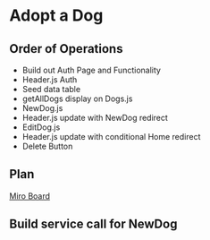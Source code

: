 # Adopt a Dog

## Order of Operations
- Build out Auth Page and Functionality
- Header.js Auth
- Seed data table
- getAllDogs display on Dogs.js
- NewDog.js
- Header.js update with NewDog redirect
- EditDog.js
- Header.js update with conditional Home redirect
- Delete Button

## Plan
[Miro Board](https://miro.com/app/board/uXjVPQOTihA=/?share_link_id=6480620625)

## Build service call for NewDog
